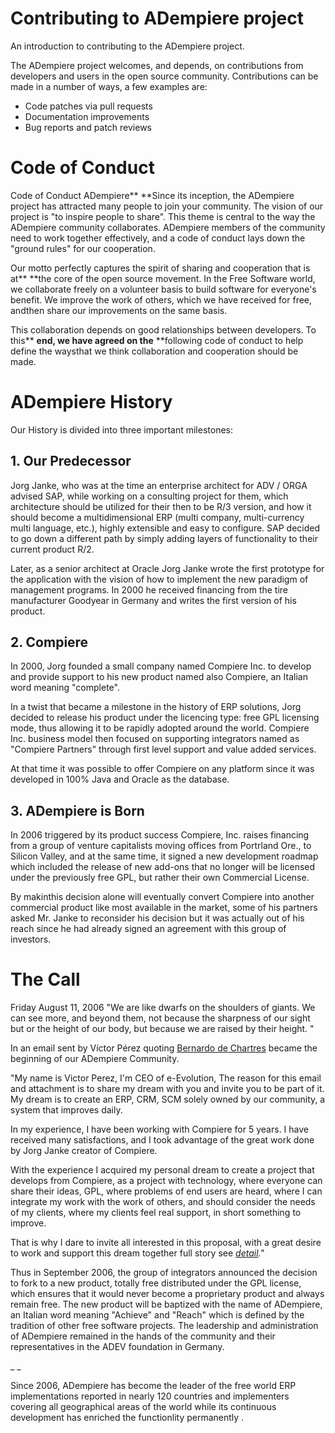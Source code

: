 # Contributing to ADempiere project

An introduction to contributing to the ADempiere project.

The ADempiere project welcomes, and depends, on contributions from developers and
users in the open source community. Contributions can be made in a number of
ways, a few examples are:

- Code patches via pull requests
- Documentation improvements
- Bug reports and patch reviews

# Code of Conduct 

Code of Conduct ADempiere** **Since its inception, the ADempiere project has attracted many people to join your community. The vision of our project is "to inspire people to share". This theme is central to the way the ADempiere community collaborates. ADempiere members of the community need to work together effectively, and a code of conduct lays down the "ground rules" for our cooperation.

Our motto perfectly captures the spirit of sharing and cooperation that is at** **the core of the open source movement. In the Free Software world, we collaborate freely on a volunteer basis to build software for everyone's benefit. We improve the work of others, which we have received for free, andthen share our improvements on the same basis.

This collaboration depends on good relationships between developers. To this** **end, we have agreed on the** **following code of conduct to help define the waysthat we think collaboration and cooperation should be made.

# ADempiere History 

Our History is divided into three important milestones:

## 1. Our Predecessor

Jorg Janke, who was at the time an enterprise architect for ADV / ORGA advised SAP, while working on a consulting project for them, which architecture should be utilized for their then to be R/3 version, and how it should become a multidimensional ERP (multi company, multi-currency multi language, etc.), highly extensible and easy to configure. SAP decided to go down a different path by simply adding layers of functionality to their current product R/2.

Later, as a senior architect at Oracle Jorg Janke wrote the first prototype for the application with the vision of how to implement the new paradigm of management programs. In 2000 he received financing from the tire manufacturer Goodyear in Germany and writes the first version of his product.

## 2. Compiere

In 2000, Jorg founded a small company named Compiere Inc. to develop and provide support to his new product named also Compiere, an Italian word meaning "complete".

In a twist that became a milestone in the history of ERP solutions, Jorg decided to release his product under the licencing type: free GPL licensing mode, thus allowing it to be rapidly adopted around the world. Compiere Inc. business model then focused on supporting integrators named as "Compiere Partners" through first level support and value added services.

At that time it was possible to offer Compiere on any platform since it was developed in 100% Java and Oracle as the database.

## 3. ADempiere is Born

In 2006 triggered by its product success  Compiere, Inc. raises financing from a group of venture capitalists moving offices from Portrland Ore., to  Silicon Valley, and at the same time, it signed a new development roadmap which included the release of  new add-ons that no longer will be licensed under the previously free GPL, but rather their own Commercial License.

By makinthis decision alone will eventually convert Compiere into another commercial product like most available in the market, some of his partners asked Mr. Janke to reconsider his decision but it was actually out of his reach since he had already signed an agreement with this group of investors. 

# The Call

Friday August 11, 2006 "We are like dwarfs on the shoulders of giants. We can see more, and beyond them, not because the sharpness of our sight but or the height of our body, but because we are raised by their height. "

 

In an email sent by Víctor Pérez quoting [Bernardo de Chartres](http://es.wikipedia.org/wiki/Bernardo_de_Chartres) became the beginning of our ADempiere Community.

 

"My name is Victor Perez, I'm CEO of e-Evolution, The reason for this email and attachment is to share my dream with you and invite you to be part of it. My dream is to create an ERP, CRM, SCM solely owned by our community, a system that improves daily.

 

In my experience, I have been working with Compiere for 5 years. I have received many satisfactions, and I took advantage of the great work done by Jorg Janke creator of Compiere.

 

With the experience I acquired my personal dream to create a project that develops from Compiere, as a project with technology, where everyone can share their ideas, GPL, where problems of end users are heard, where I can integrate my work with the work of others, and should consider the needs of my clients, where my clients feel real support, in short something to improve.

 

That is why I dare to invite all interested in this proposal, with a great desire to work and support this dream together full story see _[detail](http://wiki.adempiere.net/History_of_ADempiere#Victor_Perez_calls_for_action)."_

 

Thus in September 2006, the group of integrators announced the decision to fork to a new product, totally free distributed under the GPL license, which ensures that it would never become a proprietary product and always remain free. The new product will be baptized with the name of ADempiere, an Italian word meaning "Achieve" and "Reach" which is defined by the tradition of other free software projects. The leadership and administration of ADempiere remained in the hands of the community and their representatives in the ADEV foundation in Germany.

_ _

Since 2006, ADempiere has become the leader of the free world ERP implementations reported in nearly 120 countries and implementers covering all geographical areas of the world while its continuous development has enriched the functionlity permanently .